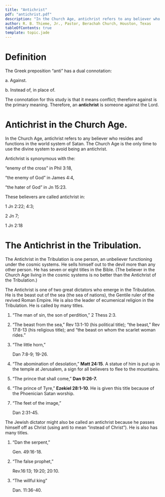 ```yaml
---
title: "Antichrist"
pdf: "antichrist.pdf"
description: "In the Church Age, antichrist refers to any believer who resides and functions in the world system of Satan."
author: R. B. Thieme, Jr., Pastor, Berachah Church, Houston, Texas
tableOfContents: true
template: topic.jade
---
```


# Definition

The Greek preposition “anti” has a dual connotation:

a. Against.

b. Instead of, in place of.

The connotation for this study is that it means conflict; therefore against is the primary meaning. Therefore, an **antichrist** is someone against the Lord.

# Antichrist in the Church Age.

In the Church Age, antichrist refers to any believer who resides and functions in the world system of Satan. The Church Age is the only time to use the divine system to avoid being an antichrist.

Antichrist is synonymous with the:

“enemy of the cross” in Phil 3:18,

“the enemy of God” in James 4:4,

“the hater of God” in Jn 15:23.

These believers are called antichrist in:

1 Jn 2:22; 4:3;

2 Jn 7;

1 Jn 2:18

# The Antichrist in the Tribulation.

The Antichrist in the Tribulation is one person, an unbeliever functioning under the cosmic systems. He sells himself out to the devil more than any other person. He has seven or eight titles in the Bible. (The believer in the Church Age living in the cosmic systems is no better than the Antichrist of the Tribulation.)

The Antichrist is one of two great dictators who emerge in the Tribulation. He is the beast out of the sea (the sea of nations), the Gentile ruler of the revived Roman Empire. He is also the leader of ecumenical religion in the Tribulation. He is called by many titles.

1.  “The man of sin, the son of perdition,” 2 Thess 2:3.

2.  “The beast from the sea,” Rev 13:1-10 (his political title); “the beast,” Rev 17:8-13 (his religious title); and “the beast on whom the scarlet woman rides.”

2.  “The little horn,”

    Dan 7:8-9; 19-26.

2.  “The abomination of desolation,” **Matt 24:15**. A statue of him is put up in the temple at Jerusalem, a sign for all believers to flee to the mountains.

2.  “The prince that shall come,” **Dan 9:26-7.**

2.  “The prince of Tyre,” **Ezekiel 28:1-10**. He is given this title because of the Phoenician     Satan worship.

2.  “The feet of the image,”

    Dan 2:31-45.

The Jewish dictator might also be called an antichrist because he passes himself off as Christ (using anti to mean “instead of Christ”). He is also has many titles.

1.  “Dan the serpent,”

    Gen. 49:16-18.

2.  “The false prophet,”

    Rev.16:13; 19:20; 20:10.

2.  “The willful king”
  
    Dan. 11:36-40.
